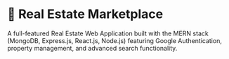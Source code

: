 # 🏡 Real Estate Marketplace

A full-featured Real Estate Web Application built with the MERN stack (MongoDB, Express.js, React.js, Node.js) featuring Google Authentication, property management, and advanced search functionality.

